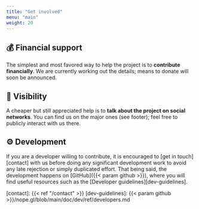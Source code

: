 ```yaml
---
title: "Get involved"
menu: "main"
weight: 20
---
```


## 💰 Financial support

The simplest and most favored way to help the project is to **contribute
financially**. We are currently working out the details; means to donate will
soon be announced.

## 🩷 Visibility

A cheaper but still appreciated help is to **talk about the project on social
networks**. You can find us on the major ones (see footer); feel free to publicly
interact with us there.

## ⚙️ Development

If you are a developer willing to contribute, it is encouraged to [get in
touch][contact] with us before doing any significant development work to avoid
any late rejection or simply duplicated effort. That being said, the development
happens on [GitHub]({{< param github >}}), where you will find useful resources
such as the [Developer guidelines][dev-guidelines].

[contact]: {{< ref "/contact" >}}
[dev-guidelines]: {{< param github >}}/nope.gl/blob/main/doc/dev/ref/developers.md
